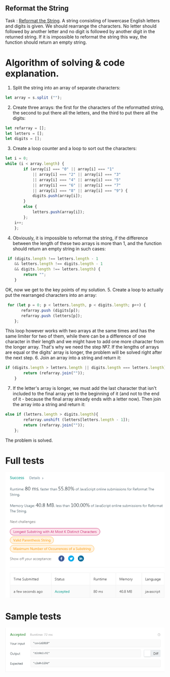 ## Reformat the String
Task : [Reformat the String](https://leetcode.com/problems/reformat-the-string). 
A string consisting of lowercase English letters and digits is given. We should rearrange the characters. 
No letter should followed by another letter and no digit is followed by another digit in the returned string.
If it is impossible to reformat the string this way, the function should return an empty string.

# Algorithm of solving & code explanation.
1. Split the string into an array of separate characters:
```javascript
let array = s.split ("");
```
2. Create three arrays: the first for the characters of the reformatted string, the second to put there all the letters, 
and the third to put there all the digits:
```javascript
let refarray = [];
let letters = [];
let digits = [];
```
3. Create a loop counter and a loop to sort out the characters:
```javascript
let i = 0;
while (i < array.length) {
        if (array[i] === "0" || array[i] === "1" 
            || array[i] === "2" || array[i] === "3" 
            || array[i] === "4" || array[i] === "5" 
            || array[i] === "6" || array[i] === "7" 
            || array[i] === "8" || array[i] === "9") {    
            digits.push(array[i]);
        }
        else {
            letters.push(array[i]);
        };
    i++;
    };
```
4. Obviously, it is impossible to reformat the string, if the difference between the length of these two arrays is more than 1, 
and the function should return an empty string in such cases:
```javascript
 if (digits.length !== letters.length - 1 
    && letters.length !== digits.length - 1
    && digits.length !== letters.length) {
        return "";
    }
```
OK, now we get to the key points of my solution.
5. Create a loop to actually put the rearranged characters into an array:
```javascript
 for (let p = 0; p < letters.length, p < digits.length; p++) {
       refarray.push (digits[p]);
       refarray.push (letters[p]);
    };
```
This loop however works with two arrays at the same times and has the same limiter for two of them,
while there can be a difference of one character in their length and we might have to add one more character from the longer array. 
That's why we need the step №7.
If the lengths of arrays are equal or the digits' array is longer, the problem will be solved right after the next step.
6. Join an array into a string and return it:
```javascript
if (digits.length > letters.length || digits.length === letters.length) {
        return (refarray.join(""));
    }
```
7. If the letter's array is longer, we must add the last character that isn't included to the final array yet to the beginning of it 
(and not to the end of it - because the final array already ends with a letter now). Then join the array into a string and return it:
```javascript
else if (letters.length > digits.length){
        refarray.unshift (letters[letters.length - 1]);
        return (refarray.join(""));
    };
```
The problem is solved.

# Full tests
![full tests](https://github.com/alisa-rogers/solved-leetcode-problems/blob/master/reformat%20the%20string/full%20tests.PNG)

# Sample tests
![sample tests](https://github.com/alisa-rogers/solved-leetcode-problems/blob/master/reformat%20the%20string/sample%20tests.PNG)
